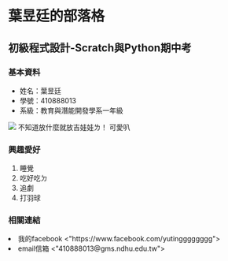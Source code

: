 # 葉昱廷的部落格

## 初級程式設計-Scratch與Python期中考

### 基本資料



<ul>
    <li>姓名：葉昱廷</li>
    <li>學號：410888013</li>
    <li>系級：教育與潛能開發學系一年級</li>   
</ul>



<img src="https://pics.images.ac.cn/image/5eadb1952ea88.html">
不知道放什麼就放吉娃娃ㄌ！
可愛叭

### 興趣愛好
<ol>
    <li>睡覺</li>
    <li>吃好吃ㄉ</li>
    <li>追劇</li>
    <li>打羽球</li>
</ol>


### 相關連結
<li>我的facebook <"https://www.facebook.com/yutingggggggg"></li>
<li>email信箱    <"410888013@gms.ndhu.edu.tw"></li>

